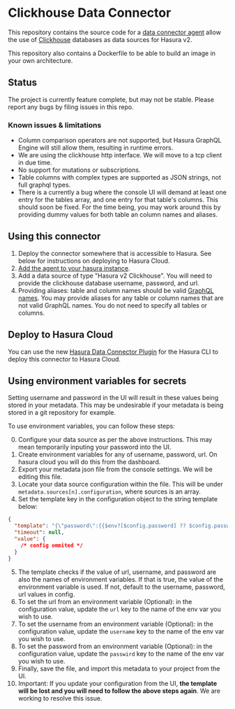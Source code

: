 # Clickhouse Data Connector

This repository contains the source code for a
[data connector agent](https://github.com/hasura/graphql-engine/blob/master/dc-agents/README.md) allow the use of [Clickhouse](https://clickhouse.com/) databases as data sources for Hasura v2.

This repository also contains a Dockerfile to be able to build an image in your own architecture.

## Status

The project is currently feature complete, but may not be stable.
Please report any bugs by filing issues in this repo.

### Known issues & limitations

- Column comparison operators are not supported, but Hasura GraphQL Engine will still allow them, resulting in runtime errors.
- We are using the clickhouse http interface. We will move to a tcp client in due time.
- No support for mutations or subscriptions.
- Table columns with complex types are supported as JSON strings, not full graphql types.
- There is a currently a bug where the console UI will demand at least one entry for the tables array, and one entry for that table's columns. This should soon be fixed. For the time being, you may work around this by providing dummy values for both table an column names and aliases.

## Using this connector

1. Deploy the connector somewhere that is accessible to Hasura. See below for instructions on deploying to Hasura Cloud.
2. [Add the agent to your hasura instance](https://hasura.io/docs/latest/databases/data-connectors/#adding-hasura-graphql-data-connector-agent-to-metadata).
3. Add a data source of type "Hasura v2 Clickhouse". You will need to provide the clickhouse database username, password, and url.
4. Providing aliases: table and column names should be valid [GraphQL names](https://spec.graphql.org/October2021/#sec-Names). You may provide aliases for any table or column names that are not valid GraphQL names. You do not need to specify all tables or columns.

## Deploy to Hasura Cloud

You can use the new [Hasura Data Connector Plugin](https://hasura.io/docs/latest/hasura-cli/connector-plugin/) for the
Hasura CLI to deploy this connector to Hasura Cloud.

## Using environment variables for secrets

Setting username and password in the UI will result in these values being stored in your metadata.
This may be undesirable if your metadata is being stored in a git repository for example.

To use environment variables, you can follow these steps:

0. Configure your data source as per the above instructions. This may mean temporarily inputing your password into the UI.
1. Create environment variables for any of username, password, url. On hasura cloud you will do this from the dashboard.
2. Export your metadata json file from the console settings. We will be editing this file.
3. Locate your data source configuration within the file. This will be under `metadata.sources[n].configuration`, where sources is an array.
4. Set the template key in the configuration object to the string template below:

```json
{
  "template": "{\"password\":{{$env?[$config.password] ?? $config.password}},\"url\": {{$env?[$config.url] ?? $config.url}},\"username\": {{$env?[$config.username] ?? $config.username}},\"tables\":{{$config?.tables}}}",
  "timeout": null,
  "value": {
    /* config ommited */
  }
}
```

5. The template checks if the value of url, username, and password are also the names of environment variables. If that is true, the value of the environment variable is used. If not, default to the username, password, url values in config.
6. To set the url from an environment variable (Optional): in the configuration value, update the `url` key to the name of the env var you wish to use.
7. To set the username from an environment variable (Optional): in the configuration value, update the `username` key to the name of the env var you wish to use.
8. To set the password from an environment variable (Optional): in the configuration value, update the `passwird` key to the name of the env var you wish to use.
9. Finally, save the file, and import this metadata to your project from the UI.
10. Important: If you update your configuration from the UI, **the template will be lost and you will need to follow the above steps again**. We are working to resolve this issue.
